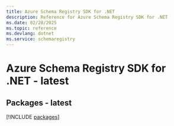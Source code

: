 ```yaml
---
title: Azure Schema Registry SDK for .NET
description: Reference for Azure Schema Registry SDK for .NET
ms.date: 02/28/2025
ms.topic: reference
ms.devlang: dotnet
ms.service: schemaregistry
---
```

# Azure Schema Registry SDK for .NET - latest
## Packages - latest
[!INCLUDE [packages](schema-registry-index.md)]